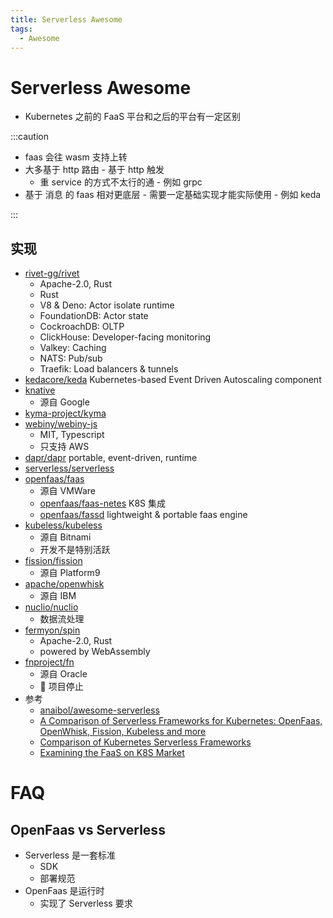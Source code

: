 ```yaml
---
title: Serverless Awesome
tags:
  - Awesome
---
```


# Serverless Awesome

- Kubernetes 之前的 FaaS 平台和之后的平台有一定区别

:::caution

- faas 会往 wasm 支持上转
- 大多基于 http 路由 - 基于 http 触发
  - 重 service 的方式不太行的通 - 例如 grpc
- 基于 消息 的 faas 相对更底层 - 需要一定基础实现才能实际使用 - 例如 keda

:::

## 实现

- [rivet-gg/rivet](https://github.com/rivet-gg/rivet)
  - Apache-2.0, Rust
  - Rust
  - V8 & Deno: Actor isolate runtime
  - FoundationDB: Actor state
  - CockroachDB: OLTP
  - ClickHouse: Developer-facing monitoring
  - Valkey: Caching
  - NATS: Pub/sub
  - Traefik: Load balancers & tunnels
- [kedacore/keda](https://github.com/kedacore/keda)
  Kubernetes-based Event Driven Autoscaling component
- [knative](https://github.com/knative)
  - 源自 Google
- [kyma-project/kyma](https://github.com/kyma-project/kyma)
- [webiny/webiny-js](https://github.com/webiny/webiny-js)
  - MIT, Typescript
  - 只支持 AWS
- [dapr/dapr](https://github.com/dapr/dapr)
  portable, event-driven, runtime
- [serverless/serverless](https://github.com/serverless/serverless)
- [openfaas/faas](https://github.com/openfaas/faas)
  - 源自 VMWare
  - [openfaas/faas-netes](https://github.com/openfaas/faas-netes)
    K8S 集成
  - [openfaas/fassd](https://github.com/openfaas/fassd)
    lightweight & portable faas engine
- [kubeless/kubeless](https://github.com/kubeless/kubeless)
  - 源自 Bitnami
  - 开发不是特别活跃
- [fission/fission](https://github.com/fission/fission)
  - 源自 Platform9
- [apache/openwhisk](https://github.com/apache/openwhisk)
  - 源自 IBM
- [nuclio/nuclio](https://github.com/nuclio/nuclio)
  - 数据流处理
- [fermyon/spin](https://github.com/fermyon/spin)
  - Apache-2.0, Rust
  - powered by WebAssembly
- [fnproject/fn](https://github.com/fnproject/fn)
  - 源自 Oracle
  - 🚧 项目停止
- 参考
  - [anaibol/awesome-serverless](https://github.com/anaibol/awesome-serverless)
  - [A Comparison of Serverless Frameworks for Kubernetes: OpenFaas, OpenWhisk, Fission, Kubeless and more](https://winderresearch.com/a-comparison-of-serverless-frameworks-for-kubernetes-openfaas-openwhisk-fission-kubeless-and-more/)
  - [Comparison of Kubernetes Serverless Frameworks](https://www.vshn.ch/en/blog/a-very-quick-comparison-of-kubernetes-serverless-frameworks/)
  - [Examining the FaaS on K8S Market](https://blogs.cisco.com/cloud/examining-the-faas-on-k8s-market)

# FAQ

## OpenFaas vs Serverless

- Serverless 是一套标准
  - SDK
  - 部署规范
- OpenFaas 是运行时
  - 实现了 Serverless 要求
